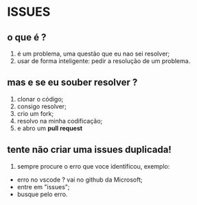 # ISSUES
## o que é ?
1. é um problema, uma questão que eu nao sei resolver;
2. usar de forma inteligente: pedir a resolução de um problema.
## mas e se eu souber resolver ?
1. clonar o código;
2. consigo resolver;
3. crio um fork;
4. resolvo na minha codificação;
5. e abro um **pull request**
## tente não criar uma issues duplicada!
1. sempre procure o erro que voce identificou, exemplo:
- erro no vscode ? vai no github da Microsoft;
- entre em "issues";
- busque pelo erro.

